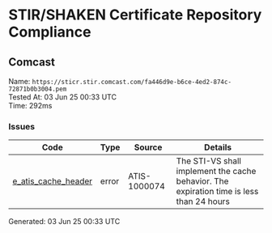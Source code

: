 # STIR/SHAKEN Certificate Repository Compliance

## Comcast

Name: `https://sticr.stir.comcast.com/fa446d9e-b6ce-4ed2-874c-72871b0b3004.pem`\
Tested At: 03 Jun 25 00:33 UTC\
Time: 292ms

### Issues

| Code | Type | Source | Details |
|------|------|--------|---------|
| [e_atis_cache_header](../../ISSUES/e_atis_cache_header/README.md) | error | ATIS-1000074 | The STI-VS shall implement the cache behavior. The expiration time is less than 24 hours |

Generated: 03 Jun 25 00:33 UTC